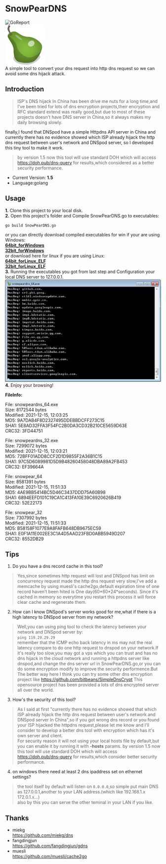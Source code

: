 # SnowPearDNS
![GoReport](https://goreportcard.com/badge/github.com/arryboom/snowpeardns)  
![SnowPearDNS](https://github.com/Arryboom/SnowPearDNS/blob/master/ico/pear_128px.png)  
A simple tool to convert your dns request into http dns request so we can avoid some dns hijack attack.
## Introduction

> ISP's DNS hijack In China has been drive me nuts for a long time,and I've been tried for lots of dns encryption projects,their encryption and RFC standard extend was really good,but due to most of these projects doesn't have DNS server in China,so it always makes my daily browsing slowly.

  finally,I found that DNSpod have a simple Httpdns API server in China and currently there has no evidence showed which ISP already hijack the http dns request between user's network and DNSpod server, so I developed this tiny tool to make it work.
  > by version 1.5 now this tool will use standard DOH which will access https://doh.pub/dns-query for results,which considered as a better security performance.

- Current Version:   **1.5**
- Language:golang

## Usage
**1.** Clone this project to your local disk.  
**2.** Open this project's folder and Compile SnowPearDNS.go to executables:
  ```
  go build SnowPearDNS.go
  ```
  or you can directly download compiled executables for win if your are using Windows:  
  **[64bit_forWindows](https://github.com/Arryboom/SnowPearDNS/raw/master/release/snowpeardns_64.exe "snowpeardns64.exe")**  
  **[32bit_forWindows](https://github.com/Arryboom/SnowPearDNS/raw/master/release/snowpeardns_32.exe  "snowpeardns32.exe")**  
  or download here for linux if you are using Linux:  
  **[64bit_forLinux_ELF](https://github.com/Arryboom/SnowPearDNS/raw/master/release/snowpear_64 "snowpeardns64")**  
  **[32bit_forLinux_ELF](https://github.com/Arryboom/SnowPearDNS/raw/master/release/snowpear_32 "snowpeardns32")**  
**3.** Running the executables you got from last step and Configuration your local DNS server to 127.0.0.1.  
![example](/ex.png)  
**4.** Enjoy your browsing!


**FileInfo:** 

File: snowpeardns_64.exe  
Size: 8172544 bytes  
Modified: 2021-12-15, 12:03:25  
MD5: 9A7DAB4F8D2327495DDEBBDCFF273C15  
SHA1: 5E8AD32FFA3F54FC2B0DA3CD32B210CE5659D63E  
CRC32: 3FD44751  

File: snowpeardns_32.exe  
Size: 7299072 bytes  
Modified: 2021-12-15, 12:03:21  
MD5: 72BFF01ADD8CCF2D1D9855F2A36B1C15  
SHA1: 97C5D6089981D5D9B48260458048DBA89A2FB453  
CRC32: EF39664A  



File: snowpear_64   
Size: 8581391 bytes  
Modified: 2021-12-15, 11:51:33  
MD5: 4AE9BB5414BC5D46C3437DDD75A60B98  
SHA1: 6894EEFD101C19CA1C413FA10E39C6920626B419  
CRC32: 52E22173  

File: snowpear_32  
Size: 7307992 bytes  
Modified: 2021-12-15, 11:51:33  
MD5: B58158F1077E9A8FAFB648DB9675EC59  
SHA1: E0F1A11E002EE3C1A4D5AAD23FBD0ABB5949D207  
CRC32: 8552DB29  




## Tips

1. Do you have a dns record cache in this tool?  
  >Yes,since sometimes http request will lost and DNSpod has limit on concurrency request made the http dns request very slow,I've add a memcache by using muesli's cache2go,default expiration time of one record haven't been hited is One day(60\*60\*24\*seconds).  Since it's cached in memory so everytime you restart this process it will force clear cache and regenerate them.   
2. How can I know DNSpod's server works good for me,what if there is a high latency to DNSpod server from my network?  
  >Well,you can using ping tool to check the latency between your network and DNSpod server by:  
  ```ping 119.29.29.29```  
  remember that the ICMP echo back latency in ms may not the real latency compare to do one http request to dnspod on your network.If it's really too slow,you may got a vps which you can trust and has no dns hijack in the cloud network and running a httpdns server like dnspod,and change the dns server url in SnowPearDNS.go,or you can do some encryption modify to improve the security performence.But The better way here I think you can try some other dns encryption project like
  https://github.com/bitbeans/SimpleDnsCrypt
  This opensource project has been provided a lots of dns encrypted server all over the world.  
3. How's the security of this tool?  
  >As I said at first "currently there has no evidence showed that which ISP already hijack the http dns request between user's network and DNSpod server In China",so if you got wrong dns record or you found your ISP hijacked the httpdns request,please let me know and I'll consider to develop a better dns tool with encryption which has it's own server and client.   
  >For security reason it will not using your local hosts file by default,but you can enable it by running it with **-hosts** params.
  >by version 1.5 now this tool will use standard DOH which will access https://doh.pub/dns-query for results,which consider better security performance.
4. on windows there need at least 2 dns ipaddress set on ethernet settings?
  >the tool itself by default will listen on ```0.0.0.0```,so simple put main DNS as 127.0.0.1,another to your LAN address.(which like 192.168.1.x 172.0.1.x...)  
  >also by this you can serve the other teminal in your LAN if you like.

## Thanks
- miekg  
  https://github.com/miekg/dns
- fangdingjun  
  https://github.com/fangdingjun/gdns
- muesli  
  https://github.com/muesli/cache2go
